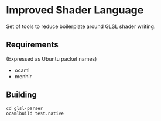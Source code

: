 Improved Shader Language
========================


Set of tools to reduce boilerplate around GLSL shader writing.


Requirements
------------

(Expressed as Ubuntu packet names)

 * ocaml
 * menhir

Building
--------

	cd glsl-parser
	ocamlbuild test.native

